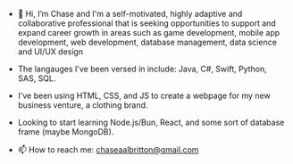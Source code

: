 - 👋 Hi, I’m Chase and I'm a self-motivated, highly adaptive and collaborative professional that is seeking opportunities to support and expand career growth in areas such as game development, mobile app development, web development, database management, data science and UI/UX design

- The langauges I've been versed in include: Java, C#, Swift, Python, SAS, SQL.
- I've been using HTML, CSS, and JS to create a webpage for my new business venture, a clothing brand.
- Looking to start learning Node.js/Bun, React, and some sort of database frame (maybe MongoDB).
  
- 📫 How to reach me: chaseaalbritton@gmail.com


